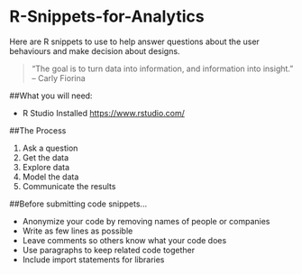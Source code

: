 # R-Snippets-for-Analytics
Here are R snippets to use to help answer questions about the user behaviours and make decision about designs.

> “The goal is to turn data into information, and information into insight.” – Carly Fiorina 

##What you will need:

- R Studio Installed https://www.rstudio.com/ 

##The Process

1. Ask a question
2. Get the data
3. Explore data
4. Model the data
5. Communicate the results

##Before submitting code snippets...

- Anonymize your code by removing names of people or companies
- Write as few lines as possible
- Leave comments so others know what your code does 
- Use paragraphs to keep related code together
- Include import statements for libraries
